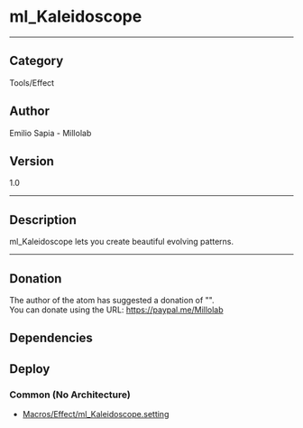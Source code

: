 # ml_Kaleidoscope
___

## Category
Tools/Effect

## Author
Emilio Sapia - Millolab

## Version
1.0

___

## Description
<p>ml_Kaleidoscope lets you create beautiful evolving patterns.</p>

___

## Donation
The author of the atom has suggested a donation of "".  
You can donate using the URL: <a href="https://paypal.me/Millolab">https://paypal.me/Millolab</a>
## Dependencies

## Deploy

### Common (No Architecture)

<ul>
<li><a href="https://gitlab.com/WeSuckLess/Reactor/-/blob/master/Atoms/com.Millolab.ml_Kaleidoscope/Macros/Effect/ml_Kaleidoscope.setting?ref_type=heads">Macros/Effect/ml_Kaleidoscope.setting</a></li>
</ul>
